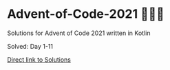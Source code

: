 # Advent-of-Code-2021 🎄🌟🎅
Solutions for Advent of Code 2021 written in Kotlin

Solved: Day 1-11

[Direct link to Solutions](https://github.com/patrick-elmquist/Advent-of-Code-2021/tree/main/src/main/kotlin)
